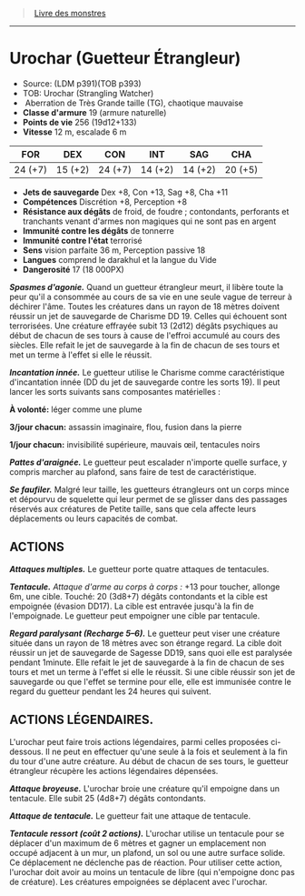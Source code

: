 ﻿> [Livre des monstres](tome_of_beasts.md)

---

# Urochar (Guetteur Étrangleur)

- Source: (LDM p391)(TOB p393)
- TOB: Urochar (Strangling Watcher)
-  Aberration de Très Grande taille (TG), chaotique mauvaise
- **Classe d'armure** 19 (armure naturelle)
- **Points de vie** 256 (19d12+133)
- **Vitesse** 12 m, escalade 6 m

|FOR|DEX|CON|INT|SAG|CHA|
|---|---|---|---|---|---|
|24 (+7)|15 (+2)|24 (+7)|14 (+2)|14 (+2)|20 (+5)|

- **Jets de sauvegarde** Dex +8, Con +13, Sag +8, Cha +11
- **Compétences** Discrétion +8, Perception +8
- **Résistance aux dégâts** de froid, de foudre ; contondants, perforants et tranchants venant d'armes non magiques qui ne sont pas en argent
- **Immunité contre les dégâts** de tonnerre
- **Immunité contre l'état** terrorisé
- **Sens** vision parfaite 36 m, Perception passive 18
- **Langues** comprend le darakhul et la langue du Vide
- **Dangerosité** 17 (18 000PX)

**_Spasmes d'agonie._** Quand un guetteur étrangleur meurt, il libère toute la peur qu'il a consommée au cours de sa vie en une seule vague de terreur à déchirer l'âme. Toutes les créatures dans un rayon de 18 mètres doivent réussir un jet de sauvegarde de Charisme DD 19. Celles qui échouent sont terrorisées. Une créature effrayée subit 13 (2d12) dégâts psychiques au début de chacun de ses tours à cause de l'effroi accumulé au cours des siècles. Elle refait le jet de sauvegarde à la fin de chacun de ses tours et met un terme à l'effet si elle le réussit.

**_Incantation innée._** Le guetteur utilise le Charisme comme caractéristique d'incantation innée (DD du jet de sauvegarde contre les sorts 19). Il peut lancer les sorts suivants sans composantes matérielles :

**À volonté:** léger comme une plume

**3/jour chacun:** assassin imaginaire, flou, fusion dans la pierre

**1/jour chacun:** invisibilité supérieure, mauvais œil, tentacules noirs

**_Pattes d'araignée._** Le guetteur peut escalader n'importe quelle surface, y compris marcher au plafond, sans faire de test de caractéristique.

**_Se faufiler._** Malgré leur taille, les guetteurs étrangleurs ont un corps mince et dépourvu de squelette qui leur permet de se glisser dans des passages réservés aux créatures de Petite taille, sans que cela affecte leurs déplacements ou leurs capacités de combat.

## ACTIONS

**_Attaques multiples._** Le guetteur porte quatre attaques de tentacules.

**_Tentacule._** _Attaque d'arme au corps à corps :_ +13 pour toucher, allonge 6m, une cible. Touché: 20 (3d8+7) dégâts contondants et la cible est empoignée (évasion DD17). La cible est entravée jusqu'à la fin de l'empoignade. Le guetteur peut empoigner une cible par tentacule.

**_Regard paralysant (Recharge 5–6)._** Le guetteur peut viser une créature située dans un rayon de 18 mètres avec son étrange regard. La cible doit réussir un jet de sauvegarde de Sagesse DD19, sans quoi elle est paralysée pendant 1minute. Elle refait le jet de sauvegarde à la fin de chacun de ses tours et met un terme à l'effet si elle le réussit. Si une cible réussir son jet de sauvegarde ou que l'effet se termine pour elle, elle est immunisée contre le regard du guetteur pendant les 24 heures qui suivent.

## ACTIONS LÉGENDAIRES.

L'urochar peut faire trois actions légendaires, parmi celles proposées ci-dessous. Il ne peut en effectuer qu'une seule à la fois et seulement à la fin du tour d'une autre créature. Au début de chacun de ses tours, le guetteur étrangleur récupère les actions légendaires dépensées.

**_Attaque broyeuse._** L'urochar broie une créature qu'il empoigne dans un tentacule. Elle subit 25 (4d8+7) dégâts contondants.

**_Attaque de tentacule._** Le guetteur fait une attaque de tentacule.

**_Tentacule ressort (coût 2 actions)._** L'urochar utilise un tentacule pour se déplacer d'un maximum de 6 mètres et gagner un emplacement non occupé adjacent à un mur, un plafond, un sol ou une autre surface solide. Ce déplacement ne déclenche pas de réaction. Pour utiliser cette action, l'urochar doit avoir au moins un tentacule de libre (qui n'empoigne donc pas de créature). Les créatures empoignées se déplacent avec l'urochar.

